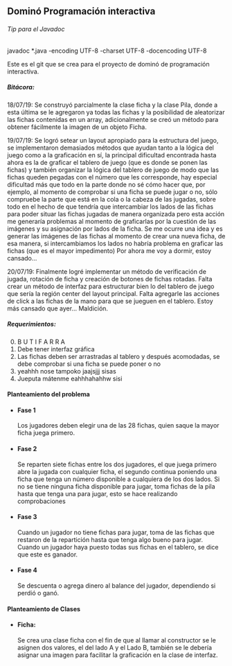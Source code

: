 ## Dominó Programación interactiva
###### Tip para el Javadoc
javadoc *.java -encoding UTF-8 -charset UTF-8 -docencoding UTF-8

Este es el git que se crea para el proyecto de dominó de programación interactiva.

##### Bitácora:
18/07/19: Se construyó parcialmente la clase ficha y la clase Pila, donde a esta última se le agregaron ya todas las fichas y la posibilidad de aleatorizar las fichas contenidas en un array, adicionalmente se creó un método para obtener fácilmente la imagen de un objeto Ficha.

19/07/19: Se logró setear un layout apropiado para la estructura del juego, se implementaron demasiados métodos que ayudan tanto a la lógica del juego como a la graficación en sí, la principal dificultad encontrada hasta ahora es la de graficar el tablero de juego (que es donde se ponen las fichas) y también organizar la lógica del tablero de juego de modo que las fichas queden pegadas con el número que les corresponde, hay especial dificultad más que todo en la parte donde no sé cómo hacer que, por ejemplo, al momento de comprobar si una ficha se puede jugar o no, sólo compruebe la parte que está en la cola o la cabeza de las jugadas, sobre todo en el hecho de que tendría que intercambiar los lados de las fichas para poder situar las fichas jugadas de manera organizada pero esta acción me generaría problemas al momento de graficarlas por la cuestión de las imágenes y su asignación por lados de la ficha.
Se me ocurre una idea y es generar las imágenes de las fichas al momento de crear una nueva ficha, de esa manera, si intercambiamos los lados no habría problema en graficar las fichas (que es el mayor impedimento) Por ahora me voy a dormir, estoy cansado... 

20/07/19:  Finalmente logré implementar un método de verificación de jugada, rotación de ficha y creación de botones de fichas rotadas. 
Falta crear un método de interfaz para estructurar bien lo del tablero de juego que sería la región center del layout principal.
Falta agregarle las acciones de click a las fichas de la mano para que se jueguen en el tablero.
Estoy más cansado que ayer... Maldición.
##### Requerimientos:
0. B U T I F A R R A
1. Debe tener interfaz gráfica
2. Las fichas deben ser arrastradas al tablero y después acomodadas, se debe comprobar si una ficha se puede poner o no
3. yeahhh nose tampoko jaajsjjj sisas
4. Jueputa mátenme eahhhahahhw sisi

#### Planteamiento del problema

- #### Fase 1
    Los jugadores deben elegir una de las 28 fichas, quien saque la mayor ficha juega primero.
- #### Fase 2 
    Se reparten siete fichas entre los dos jugadores, el que juega primero abre la jugada con cualquier ficha, el segundo continua poniendo una ficha que tenga un número disponible a cualquiera de los dos lados.
    Si no se tiene ninguna ficha disponible para jugar, toma fichas de la pila hasta que tenga una para jugar, esto se hace realizando comprobaciones
- #### Fase 3
    Cuando un jugador no tiene fichas para jugar, toma de las fichas que restaron de la repartición hasta que tenga algo bueno para jugar.
    Cuando un jugador haya puesto todas sus fichas en el tablero, se dice que este es ganador.
- #### Fase 4
    Se descuenta o agrega dinero al balance del jugador, dependiendo si perdió o ganó.

#### Planteamiento de Clases
- #### Ficha:
    Se crea una clase ficha con el fin de que al llamar al constructor se le asignen dos valores, el del lado A y el Lado B, también se le debería asignar una imagen para facilitar la graficación en la clase de interfaz.


